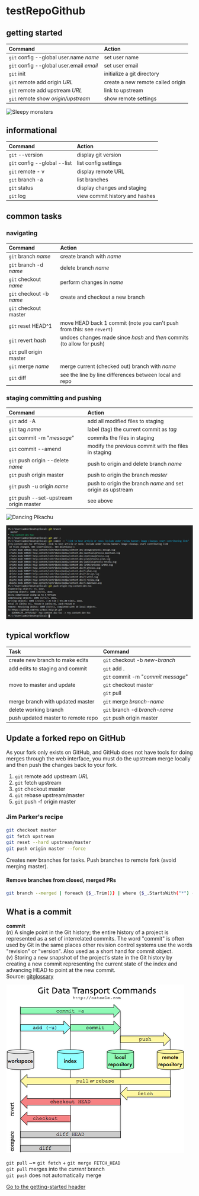 # testRepoGithub

## getting started

| Command                                  | Action
| :--                                      | :--
|`git` config --global user.name *name*    |set user name
|`git` config --global user.email *email*  |set user email
|`git` init                                |initialize a git directory
|`git` remote add origin *URL*             |create a new remote called origin
|`git` remote add upstream *URL*           |link to upstream
|`git` remote show *origin/upstream*       |show remote settings

![Sleepy monsters](https://media1.tenor.com/images/5fc4f5e439339c094705157c1313df16/tenor.gif?itemid=14644166 "Sleepy girl from Monsters, Inc.")

## informational

| Command                       | Action
| :--                           | :--
|`git` --version                |display git version
|`git` config --global --list   |list config settings
|`git` remote - v               |display remote URL
|`git` branch -a                |list branches
|`git` status                   |display changes and staging
|`git` log                      |view commit history and hashes

## common tasks

### navigating

| Command                       | Action
| :--                           | :--
|`git` branch *name*            |create branch with *name*
|`git` branch -d *name*         |delete branch *name*
|`git` checkout *name*          |perform changes in *name*
|`git` checkout -b *name*       |create and checkout a new branch
|`git` checkout master          |
|`git` reset HEAD^1             |move HEAD back 1 commit (note you can't push from this: see `revert`)
|`git` revert *hash*            |undoes changes made since *hash* and _then_ commits (to allow for push)
|`git` pull origin master       |
|`git` merge *name*             |merge current (checked out) branch with *name*
|`git` diff                     |see the line by line differences between local and repo

### staging committing and pushing

| Command                           | Action
| :--                               | :--
|`git` add -A                       |add all modified files to staging
|`git` tag *name*                   |label (tag) the current commit as *tag*
|`git` commit -m "*message*"        |commits the files in staging
|`git` commit --amend               |modify the previous commit with the files in staging
|`git` push origin --delete *name*  |push to origin and delete branch *name*
|`git` push origin master           |push to origin the branch *master*
|`git` push -u origin *name*        |push to origin the branch *name* and set origin as upstream
|`git` push --set-upstream origin master  |see above

![Dancing Pikachu](https://media.tenor.com/images/61963600f685f92d0d7efb4eb4ea72c5/tenor.gif "Dancin' 'chu")

![git push branch to origin](push-branch-to-origin.png)

## typical workflow

| Task                                 | Command
| :--                                  | :--
|create new branch to make edits       |`git` checkout -b *new-branch*
|add edits to staging and commit       |`git` add .
|                                      |`git` commit -m "*commit message*"
|move to master and update             |`git` checkout master
|                                      |`git` pull
|merge branch with updated master      |`git` merge *branch-name*
|delete working branch                 |`git` branch -d *branch-name*
|push updated master to remote repo    |`git` push origin master

## Update a forked repo on GitHub

As your fork only exists on GitHub, and GitHub does not have tools for doing merges through the web interface, you must do the upstream merge locally and then push the changes back to your fork.

1. `git` remote add upstream *URL*
1. `git` fetch upstream
1. `git` checkout master
1. `git` rebase upstream/master
1. `git` push -f origin master

### Jim Parker's recipe

```bash
git checkout master
git fetch upstream
git reset --hard upstream/master
git push origin master --force
```

Creates new branches for tasks.
Push branches to remote fork (avoid merging master).

#### Remove branches from closed, merged PRs

```bash
git branch --merged | foreach {$_.Trim()} | where {$_.StartsWith("*") -eq $false -and $_.ToLower() -ne "master"} | foreach { write-host Remove branch $_; Invoke-Expression "git branch -d $_" | Out-Null; write-host "" }
```

## What is a commit

   **commit**  
   (*n*) A single point in the Git history; the entire history of a project is represented as a set of interrelated commits. The word "commit" is often used by Git in the same places other revision control systems use the words "revision" or "version". Also used as a short hand for commit object.  
   (*v*) Storing a new snapshot of the project’s state in the Git history by creating a new commit representing the current state of the index and advancing HEAD to point at the new commit.  
Source: [gitglossary][1]

[1]: https://git-scm.com/docs/gitglossary

![git commands conceptualization](git-commands.png)

`git pull` ~= `git fetch` + `git merge FETCH_HEAD`  
`git pull` merges into the _current_ branch  
`git push` does not automatically merge

[Go to the getting-started header](#getting-started)
